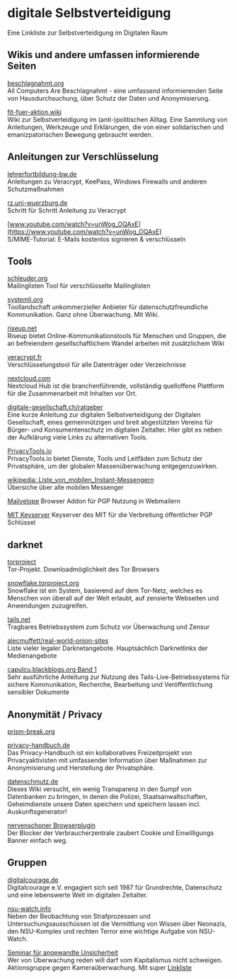 # digitale Selbstverteidigung
Eine Linkliste zur Selbstverteidigung im Digitalen Raum

## Wikis und andere umfassen informierende Seiten

[beschlagnahmt.org](https://beschlagnahmt.org/)
<br>
All Computers Are Beschlagnahmt - eine umfassend informierenden Seite von Hausdurchsuchung, über Schutz der Daten und Anonymisierung.

[fit-fuer-aktion.wiki](https://www.fit-fuer-aktion.wiki/)
<br>
Wiki zur Selbstverteidigung im (anti-)politischen Alltag. Eine Sammlung von Anleitungen, Werkzeuge und Erklärungen, die von einer solidarischen und emanizpatorischen Bewegung gebraucht werden.


## Anleitungen zur Verschlüsselung
[lehrerfortbildung-bw.de](https://lehrerfortbildung-bw.de/st_digital/medienwerkstatt/dossiers/sicherheit/stickcrypt/)
<br>
Anleitungen zu Veracrypt, KeePass, Windows Firewalls und anderen Schutzmaßnahmen

[rz.uni-wuerzburg.de](https://www.rz.uni-wuerzburg.de/dienste/it-sicherheit/it-arbeitsplatzsicherheit/schritt-fuer-schritt-anleitung-veracrypt/)
<br>
Schritt für Schritt Anleitung zu Veracrypt

[www.youtube.com/watch?v=unWog_OQAxE](https://www.youtube.com/watch?v=unWog_OQAxE)
<br>
S/MIME-Tutorial: E-Mails kostenlos signieren & verschlüsseln

## Tools
[schleuder.org](https://schleuder.org/)
<br>
Mailinglisten Tool für verschlüsselte Mailinglisten

[systemli.org](https://www.systemli.org/)
<br>
Toollandschaft unkommerzieller Anbieter für datenschutzfreundliche Kommunikation. Ganz ohne Überwachung. Mit Wiki.

[riseup.net](https://riseup.net/de)
<br>
Riseup bietet Online-Kommunikationstools für Menschen und Gruppen, die an befreiendem gesellschaftlichem Wandel arbeiten mit zusätzlichem Wiki

[veracrypt.fr](https://www.veracrypt.fr/code/VeraCrypt/)
<br>
Verschlüsselungstool für alle Datenträger oder Verzeichnisse

[nextcloud.com](https://nextcloud.com/de/)
<br>
Nextcloud Hub ist die branchenführende, vollständig quelloffene Plattform für die Zusammenarbeit mit Inhalten vor Ort.

[digitale-gesellschaft.ch/ratgeber](https://www.digitale-gesellschaft.ch/ratgeber/)
<br>Eine kurze Anleitung zur digitalen Selbstverteidigung der Digitalen Gesellschaft, eines gemeinnützigen und breit abgestützten Vereins für Bürger- und Konsumenten­schutz im digitalen Zeitalter. Hier gibt es neben der Aufklärung viele Links zu alternativen Tools.

[PrivacyTools.io](https://www.privacytools.io/)
<br>
PrivacyTools.io bietet Dienste, Tools und Leitfäden zum Schutz der Privatsphäre, um der globalen Massenüberwachung entgegenzuwirken.

[wikipedia: Liste_von_mobilen_Instant-Messengern](https://de.wikipedia.org/wiki/Liste_von_mobilen_Instant-Messengern)
<br>
Übersiche über alle mobilen Messenger

[Mailvelope](https://mailvelope.com/de)
Browser Addon für PGP Nutzung in Webmailern

[MIT Keyserver](http://pgp.mit.edu)
Keyserver des MIT für die Verbreitung öffentlicher PGP Schlüssel


## darknet
[torproject](https://www.torproject.org/)
<br>
Tor-Projekt. Downloadmöglichkeit des Tor Browsers

[snowflake.torproject.org](https://snowflake.torproject.org/)
<br>
Snowflake ist ein System, basierend auf dem Tor-Netz, welches es Menschen von überall auf der Welt erlaubt, auf zensierte Webseiten und Anwendungen zuzugreifen.

[tails.net](https://tails.net/index.de.html)
<br>
Tragbares Betriebssystem zum Schutz vor Überwachung und Zensur

[alecmuffett/real-world-onion-sites](https://github.com/alecmuffett/real-world-onion-sites)
<br>
Liste vieler legaler Darknetangebote. Hauptsächlich Darknetlinks der Medienangebote

[capulcu.blackblogs.org Band 1](https://capulcu.blackblogs.org/neue-texte/bandi/)
<br>
Sehr ausführliche Anleitung zur Nutzung des Tails-Live-Betriebssystems für sichere Kommunikation, Recherche, Bearbeitung und Veröffentlichung sensibler Dokumente

## Anonymität / Privacy
[prism-break.org](https://prism-break.org/de/)
<br>

[privacy-handbuch.de](https://privacy-handbuch.de/)
<br>
Das Privacy-Handbuch ist ein kollaboratives Freizeitprojekt von Privacyaktivisten mit umfassender Information über Maßnahmen zur Anonymisierung und Herstellung der Privatsphäre.

[datenschmutz.de](https://datenschmutz.de/)
<br>
Dieses Wiki versucht, ein wenig Transparenz in den Sumpf von Datenbanken zu bringen, in denen die Polizei, Staatsanwaltschaften, Geheimdienste unsere Daten speichern und speichern lassen incl. Auskunftsgenerator!

[nervenschoner Browserplugin](https://addons.mozilla.org/de/firefox/addon/nervenschoner/)
<br>Der Blocker der Verbraucherzentrale zaubert Cookie und Einwilligungs Banner einfach weg.

## Gruppen
[digitalcourage.de](https://digitalcourage.de/)
<br>
Digitalcourage e.V. engagiert sich seit 1987 für Grundrechte, Datenschutz und eine lebenswerte Welt im digitalen Zeitalter.

[nsu-watch.info](https://www.nsu-watch.info/)
<br>
Neben der Beobachtung von Strafprozessen und Untersuchungsausschüssen ist die Vermittlung von Wissen über Neonazis, den NSU-Komplex und rechten Terror eine wichtige Aufgabe von NSU-Watch.

[Seminar für angewandte Unsicherheit](https://www.unsicherheit.tk/)
<br>
Wer von Überwachung reden will darf vom Kapitalismus nicht schweigen. Aktionsgruppe gegen Kameraüberwachung. Mit super [Linkliste](https://www.unsicherheit.tk/links)

